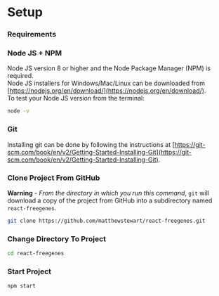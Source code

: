 # Setup

### Requirements

### Node JS + NPM
Node JS version 8 or higher and the Node Package Manager (NPM) is required.  
Node JS installers for Windows/Mac/Linux can be downloaded from [https://nodejs.org/en/download/](https://nodejs.org/en/download/).  
To test your Node JS version from the terminal:
```bash
node -v
```

### Git
Installing git can be done by following the instructions at [https://git-scm.com/book/en/v2/Getting-Started-Installing-Git](https://git-scm.com/book/en/v2/Getting-Started-Installing-Git).

### Clone Project From GitHub
**Warning** - *From the directory in which you run this command*, `git` will download a copy of the project from GitHub into a subdirectory named `react-freegenes`.
```bash
git clone https://github.com/matthewstewart/react-freegenes.git
```

### Change Directory To Project
```bash
cd react-freegenes
```

### Start Project
```bash
npm start
```

